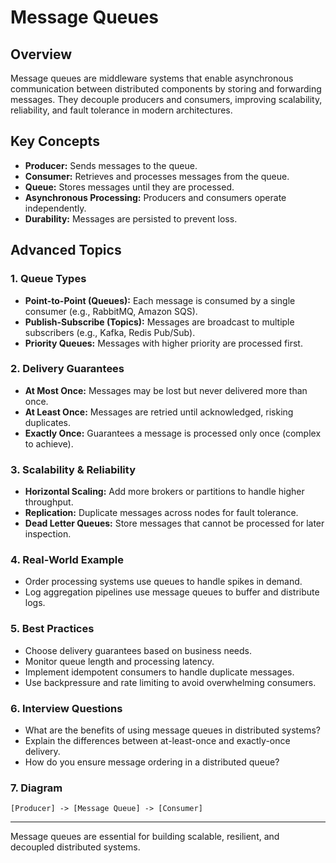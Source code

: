 # Message Queues

## Overview
Message queues are middleware systems that enable asynchronous communication between distributed components by storing and forwarding messages. They decouple producers and consumers, improving scalability, reliability, and fault tolerance in modern architectures.

## Key Concepts
- **Producer:** Sends messages to the queue.
- **Consumer:** Retrieves and processes messages from the queue.
- **Queue:** Stores messages until they are processed.
- **Asynchronous Processing:** Producers and consumers operate independently.
- **Durability:** Messages are persisted to prevent loss.

## Advanced Topics
### 1. Queue Types
- **Point-to-Point (Queues):** Each message is consumed by a single consumer (e.g., RabbitMQ, Amazon SQS).
- **Publish-Subscribe (Topics):** Messages are broadcast to multiple subscribers (e.g., Kafka, Redis Pub/Sub).
- **Priority Queues:** Messages with higher priority are processed first.

### 2. Delivery Guarantees
- **At Most Once:** Messages may be lost but never delivered more than once.
- **At Least Once:** Messages are retried until acknowledged, risking duplicates.
- **Exactly Once:** Guarantees a message is processed only once (complex to achieve).

### 3. Scalability & Reliability
- **Horizontal Scaling:** Add more brokers or partitions to handle higher throughput.
- **Replication:** Duplicate messages across nodes for fault tolerance.
- **Dead Letter Queues:** Store messages that cannot be processed for later inspection.

### 4. Real-World Example
- Order processing systems use queues to handle spikes in demand.
- Log aggregation pipelines use message queues to buffer and distribute logs.

### 5. Best Practices
- Choose delivery guarantees based on business needs.
- Monitor queue length and processing latency.
- Implement idempotent consumers to handle duplicate messages.
- Use backpressure and rate limiting to avoid overwhelming consumers.

### 6. Interview Questions
- What are the benefits of using message queues in distributed systems?
- Explain the differences between at-least-once and exactly-once delivery.
- How do you ensure message ordering in a distributed queue?

### 7. Diagram
```
[Producer] -> [Message Queue] -> [Consumer]
```

---
Message queues are essential for building scalable, resilient, and decoupled distributed systems.